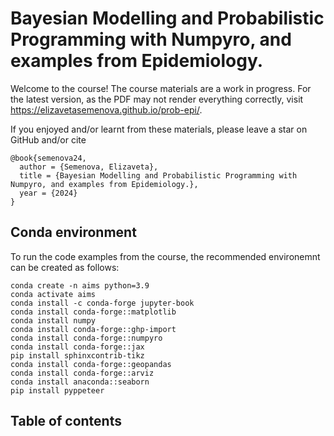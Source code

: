# Bayesian Modelling and Probabilistic Programming with Numpyro, and examples from Epidemiology.

Welcome to the course! The course materials are a work in progress. For the latest version, as the PDF may not render everything correctly, visit <https://elizavetasemenova.github.io/prob-epi/>.

If you enjoyed and/or learnt from these materials, please leave a star on GitHub and/or cite

```
@book{semenova24,
  author = {Semenova, Elizaveta},
  title = {Bayesian Modelling and Probabilistic Programming with Numpyro, and examples from Epidemiology.},
  year = {2024}
}
```

## Conda environment

To run the code examples from the course, the recommended environemnt can be created as follows:

```
conda create -n aims python=3.9
conda activate aims
conda install -c conda-forge jupyter-book
conda install conda-forge::matplotlib
conda install numpy
conda install conda-forge::ghp-import
conda install conda-forge::numpyro
conda install conda-forge::jax
pip install sphinxcontrib-tikz
conda install conda-forge::geopandas
conda install conda-forge::arviz
conda install anaconda::seaborn
pip install pyppeteer
```


## Table of contents

```{tableofcontents}
```
